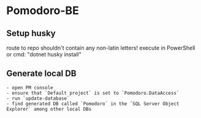 # Pomodoro-BE

## Setup husky
route to repo shouldn't contain any non-latin letters!
execute in PowerShell or cmd: "dotnet husky install"

## Generate local DB
	- open PM console
	- ensure that `Default project` is set to `Pomodoro.DataAccess`
	- run `update-database`
	- find generated DB called `Pomodoro` in the `SQL Server Object Explorer` among other local DBs